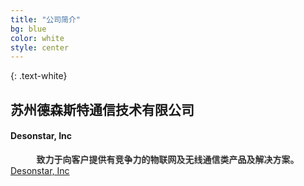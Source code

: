 ```yaml
---
title: "公司简介"
bg: blue
color: white 
style: center
---
```

{: .text-white}

## 苏州德森斯特通信技术有限公司
#### Desonstar, Inc

<div style="text-shadow: grey -1px -1px;font-size:14px;text-align:center;">致力于向客户提供有竞争力的物联网及无线通信类产品及解决方案。</div>

<!--span class="fa-stack subtlecircle" style="font-size:100px; background:rgba(255,166,0,0.1)">
  <i class="fa fa-circle fa-stack-2x text-white"></i>
  <i class="fa fa-globe fa-stack-1x text-orange"></i>
</span-->




<span id="forkongithub">
  <a href="{{ site.source_link }}" class="bg-blue">
    Desonstar, Inc
  </a>
</span>
